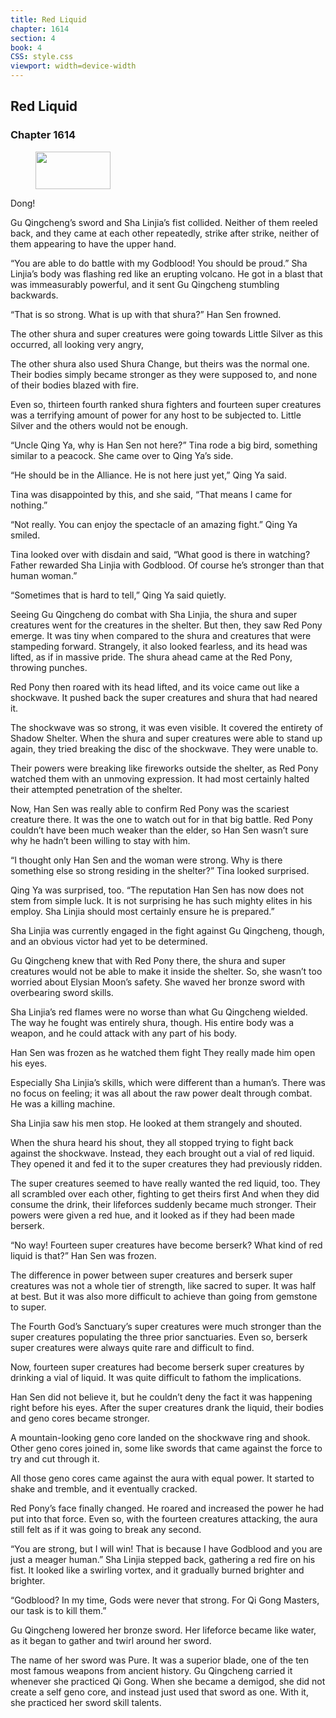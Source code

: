 ```yaml
---
title: Red Liquid
chapter: 1614
section: 4
book: 4
CSS: style.css
viewport: width=device-width
---
```


## Red Liquid

### Chapter 1614

<figure>
	<img src="../Images/gem.gif" alt="" id="gem" width="120" height="60" />
</figure>

Dong!

Gu Qingcheng’s sword and Sha Linjia’s fist collided. Neither of them reeled back, and they came at each other repeatedly, strike after strike, neither of them appearing to have the upper hand.

“You are able to do battle with my Godblood! You should be proud.” Sha Linjia’s body was flashing red like an erupting volcano. He got in a blast that was immeasurably powerful, and it sent Gu Qingcheng stumbling backwards.

“That is so strong. What is up with that shura?” Han Sen frowned.

The other shura and super creatures were going towards Little Silver as this occurred, all looking very angry,

The other shura also used Shura Change, but theirs was the normal one. Their bodies simply became stronger as they were supposed to, and none of their bodies blazed with fire.

Even so, thirteen fourth ranked shura fighters and fourteen super creatures was a terrifying amount of power for any host to be subjected to. Little Silver and the others would not be enough.

“Uncle Qing Ya, why is Han Sen not here?” Tina rode a big bird, something similar to a peacock. She came over to Qing Ya’s side.

“He should be in the Alliance. He is not here just yet,” Qing Ya said.

Tina was disappointed by this, and she said, “That means I came for nothing.”

“Not really. You can enjoy the spectacle of an amazing fight.” Qing Ya smiled.

Tina looked over with disdain and said, “What good is there in watching? Father rewarded Sha Linjia with Godblood. Of course he’s stronger than that human woman.”

“Sometimes that is hard to tell,” Qing Ya said quietly.

Seeing Gu Qingcheng do combat with Sha Linjia, the shura and super creatures went for the creatures in the shelter. But then, they saw Red Pony emerge. It was tiny when compared to the shura and creatures that were stampeding forward. Strangely, it also looked fearless, and its head was lifted, as if in massive pride. The shura ahead came at the Red Pony, throwing punches.

Red Pony then roared with its head lifted, and its voice came out like a shockwave. It pushed back the super creatures and shura that had neared it.

The shockwave was so strong, it was even visible. It covered the entirety of Shadow Shelter. When the shura and super creatures were able to stand up again, they tried breaking the disc of the shockwave. They were unable to.

Their powers were breaking like fireworks outside the shelter, as Red Pony watched them with an unmoving expression. It had most certainly halted their attempted penetration of the shelter.

Now, Han Sen was really able to confirm Red Pony was the scariest creature there. It was the one to watch out for in that big battle. Red Pony couldn’t have been much weaker than the elder, so Han Sen wasn’t sure why he hadn’t been willing to stay with him.

“I thought only Han Sen and the woman were strong. Why is there something else so strong residing in the shelter?” Tina looked surprised.

Qing Ya was surprised, too. “The reputation Han Sen has now does not stem from simple luck. It is not surprising he has such mighty elites in his employ. Sha Linjia should most certainly ensure he is prepared.”

Sha Linjia was currently engaged in the fight against Gu Qingcheng, though, and an obvious victor had yet to be determined.

Gu Qingcheng knew that with Red Pony there, the shura and super creatures would not be able to make it inside the shelter. So, she wasn’t too worried about Elysian Moon’s safety. She waved her bronze sword with overbearing sword skills.

Sha Linjia’s red flames were no worse than what Gu Qingcheng wielded. The way he fought was entirely shura, though. His entire body was a weapon, and he could attack with any part of his body.

Han Sen was frozen as he watched them fight They really made him open his eyes.

Especially Sha Linjia’s skills, which were different than a human’s. There was no focus on feeling; it was all about the raw power dealt through combat. He was a killing machine.

Sha Linjia saw his men stop. He looked at them strangely and shouted.

When the shura heard his shout, they all stopped trying to fight back against the shockwave. Instead, they each brought out a vial of red liquid. They opened it and fed it to the super creatures they had previously ridden.

The super creatures seemed to have really wanted the red liquid, too. They all scrambled over each other, fighting to get theirs first And when they did consume the drink, their lifeforces suddenly became much stronger. Their powers were given a red hue, and it looked as if they had been made berserk.

“No way! Fourteen super creatures have become berserk? What kind of red liquid is that?” Han Sen was frozen.

The difference in power between super creatures and berserk super creatures was not a whole tier of strength, like sacred to super. It was half at best. But it was also more difficult to achieve than going from gemstone to super.

The Fourth God’s Sanctuary’s super creatures were much stronger than the super creatures populating the three prior sanctuaries. Even so, berserk super creatures were always quite rare and difficult to find.

Now, fourteen super creatures had become berserk super creatures by drinking a vial of liquid. It was quite difficult to fathom the implications.

Han Sen did not believe it, but he couldn’t deny the fact it was happening right before his eyes. After the super creatures drank the liquid, their bodies and geno cores became stronger.

A mountain-looking geno core landed on the shockwave ring and shook. Other geno cores joined in, some like swords that came against the force to try and cut through it.

All those geno cores came against the aura with equal power. It started to shake and tremble, and it eventually cracked.

Red Pony’s face finally changed. He roared and increased the power he had put into that force. Even so, with the fourteen creatures attacking, the aura still felt as if it was going to break any second.

“You are strong, but I will win! That is because I have Godblood and you are just a meager human.” Sha Linjia stepped back, gathering a red fire on his fist. It looked like a swirling vortex, and it gradually burned brighter and brighter.

“Godblood? In my time, Gods were never that strong. For Qi Gong Masters, our task is to kill them.”

Gu Qingcheng lowered her bronze sword. Her lifeforce became like water, as it began to gather and twirl around her sword.

The name of her sword was Pure. It was a superior blade, one of the ten most famous weapons from ancient history. Gu Qingcheng carried it whenever she practiced Qi Gong. When she became a demigod, she did not create a self geno core, and instead just used that sword as one. With it, she practiced her sword skill talents.